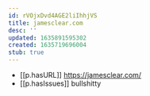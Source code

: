 ```yaml
---
id: rVOjxDvd4AGE2liIhhjVS
title: jamesclear.com
desc: ''
updated: 1635891595302
created: 1635719696004
stub: true
---
```


- [[p.hasURL]] https://jamesclear.com/
- [[p.hasIssues]] bullshitty